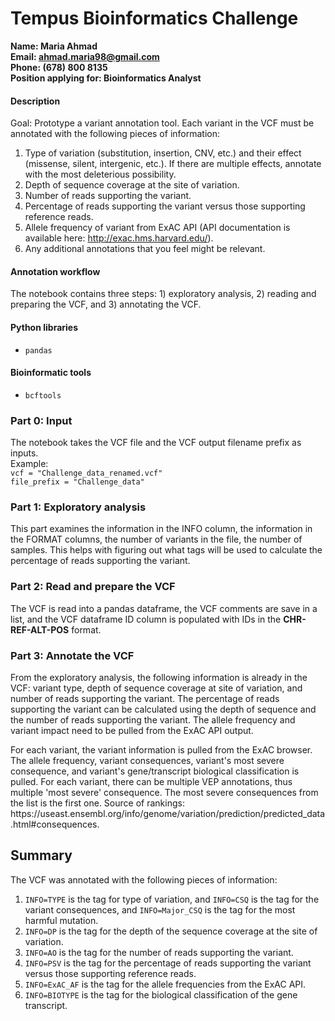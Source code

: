 # Tempus Bioinformatics Challenge
**Name: Maria Ahmad** <br>
**Email: ahmad.maria98@gmail.com** <br>
**Phone: (678) 800 8135** <br>
**Position applying for: Bioinformatics Analyst** <br>
#### Description
Goal: Prototype a variant annotation tool. Each variant in the VCF must be annotated with the following pieces of information:
1. Type of variation (substitution, insertion, CNV, etc.) and their effect (missense, silent,
intergenic, etc.). If there are multiple effects, annotate with the most deleterious
possibility.
2. Depth of sequence coverage at the site of variation.
3. Number of reads supporting the variant.
4. Percentage of reads supporting the variant versus those supporting reference reads.
5. Allele frequency of variant from ExAC API (API documentation is available here:
http://exac.hms.harvard.edu/).
6. Any additional annotations that you feel might be relevant.

#### Annotation workflow
The notebook contains three steps: 1) exploratory analysis, 2) reading and preparing the VCF, and 3) annotating the VCF. 
#### Python libraries
- `pandas`
#### Bioinformatic tools
- `bcftools`
### Part 0: Input
The notebook takes the VCF file and the VCF output filename prefix as inputs. <br> Example: <br>
`vcf = "Challenge_data_renamed.vcf"` <br>
`file_prefix = "Challenge_data"`
### Part 1: Exploratory analysis
This part examines the information in the INFO column, the information in the FORMAT columns, the number of variants in the file, the number of samples. This helps with figuring out what tags will be used to calculate the percentage of reads supporting the variant. 
### Part 2: Read and prepare the VCF
The VCF is read into a pandas dataframe, the VCF comments are save in a list, and the VCF dataframe ID column is populated with IDs in the **CHR-REF-ALT-POS** format.
### Part 3: Annotate the VCF
<p> From the exploratory analysis, the following information is already in the VCF: variant type, depth of sequence coverage at site of variation, and number of reads supporting the variant. The percentage of reads supporting the variant can be calculated using the depth of sequence and the number of reads supporting the variant. The allele frequency and variant impact need to be pulled from the ExAC API output. </p> 
<p> For each variant, the variant information is pulled from the ExAC browser. The allele frequency, variant consequences, variant's most severe consequence, and variant's gene/transcript biological classification is pulled. For each variant, there can be multiple VEP annotations, thus multiple 'most severe' consequence. The most severe consequences from the list is the first one. Source of rankings: https://useast.ensembl.org/info/genome/variation/prediction/predicted_data.html#consequences. </p> 

## Summary
The VCF was annotated with the following pieces of information:
1. `INFO=TYPE` is the tag for type of variation, and `INFO=CSQ` is the tag for the variant consequences, and `INFO=Major_CSQ` is the tag for the most harmful mutation.
2. `INFO=DP` is the tag for the depth of the sequence coverage at the site of variation. 
3. `INFO=AO` is the tag for the number of reads supporting the variant. 
4. `INFO=PSV` is the tag for the percentage of reads supporting the variant versus those supporting reference reads. 
5. `INFO=ExAC_AF` is the tag for the allele frequencies from the ExAC API.
6. `INFO=BIOTYPE` is the tag for the biological classification of the gene transcript. 
